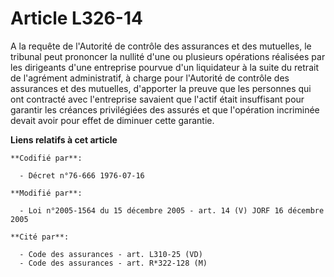 # Article L326-14

A la requête de l'Autorité de contrôle des assurances et des mutuelles, le tribunal peut prononcer la nullité d'une ou
plusieurs opérations réalisées par les dirigeants d'une entreprise pourvue d'un liquidateur à la suite du retrait de
l'agrément administratif, à charge pour l'Autorité de contrôle des assurances et des mutuelles, d'apporter la preuve que les
personnes qui ont contracté avec l'entreprise savaient que l'actif était insuffisant pour garantir les créances privilégiées
des assurés et que l'opération incriminée devait avoir pour effet de diminuer cette garantie.

**Liens relatifs à cet article**

	**Codifié par**:

	  - Décret n°76-666 1976-07-16

	**Modifié par**:

	  - Loi n°2005-1564 du 15 décembre 2005 - art. 14 (V) JORF 16 décembre 2005

	**Cité par**:

	  - Code des assurances - art. L310-25 (VD)
	  - Code des assurances - art. R*322-128 (M)
